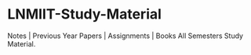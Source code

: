 # LNMIIT-Study-Material
Notes | Previous Year Papers | Assignments | Books
All Semesters Study Material.
